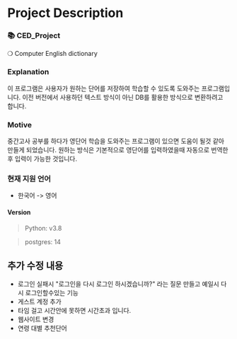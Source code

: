 # Project Description
### 📚 CED_Project
❍ Computer English dictionary

### Explanation
이 프로그램은 사용자가 원하는 단어를 저장하여 학습할 수 있도록 도와주는 프로그램입니다.
이전 버전에서 사용하던 텍스트 방식이 아닌 DB를 활용한 방식으로 변환하려고 합니다.

### Motive
중간고사 공부를 하다가 영단어 학습을 도와주는 프로그램이 있으면 도움이 될것 같아 만들게 되었습니다.
원하는 방식은 기본적으로 영단어를 입력하였을때 자동으로 번역한 후 입력이 가능한 것입니다.


### 현재 지원 언어
- 한국어 -> 영어

#### Version
> Python: v3.8

> postgres: 14

## 추가 수정 내용
- 로그인 실패시  "로그인을 다시 로그인 하시겠습니까?" 라는 질문 만들고 예일시 다시 로그인할수있는 기능
- 게스트 계정 추가
- 타임 걸고 시간안에 못하면 시간초과 입니다.
- 웹사이트 변경
- 연령 대별 추천단어
